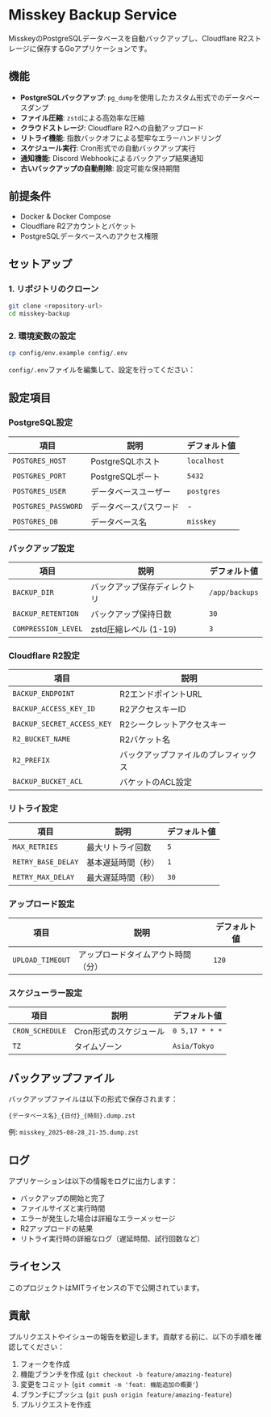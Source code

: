 # Misskey Backup Service

MisskeyのPostgreSQLデータベースを自動バックアップし、Cloudflare R2ストレージに保存するGoアプリケーションです。

## 機能

- **PostgreSQLバックアップ**: `pg_dump`を使用したカスタム形式でのデータベースダンプ
- **ファイル圧縮**: `zstd`による高効率な圧縮
- **クラウドストレージ**: Cloudflare R2への自動アップロード
- **リトライ機能**: 指数バックオフによる堅牢なエラーハンドリング
- **スケジュール実行**: Cron形式での自動バックアップ実行
- **通知機能**: Discord Webhookによるバックアップ結果通知
- **古いバックアップの自動削除**: 設定可能な保持期間

## 前提条件

- Docker & Docker Compose
- Cloudflare R2アカウントとバケット
- PostgreSQLデータベースへのアクセス権限

## セットアップ

### 1. リポジトリのクローン

```bash
git clone <repository-url>
cd misskey-backup
```

### 2. 環境変数の設定

```bash
cp config/env.example config/.env
```
`config/.env`ファイルを編集して、設定を行ってください：


## 設定項目

### PostgreSQL設定

| 項目 | 説明 | デフォルト値 |
|------|------|-------------|
| `POSTGRES_HOST` | PostgreSQLホスト | `localhost` |
| `POSTGRES_PORT` | PostgreSQLポート | `5432` |
| `POSTGRES_USER` | データベースユーザー | `postgres` |
| `POSTGRES_PASSWORD` | データベースパスワード | - |
| `POSTGRES_DB` | データベース名 | `misskey` |

### バックアップ設定

| 項目 | 説明 | デフォルト値 |
|------|------|-------------|
| `BACKUP_DIR` | バックアップ保存ディレクトリ | `/app/backups` |
| `BACKUP_RETENTION` | バックアップ保持日数 | `30` |
| `COMPRESSION_LEVEL` | zstd圧縮レベル (1-19) | `3` |

### Cloudflare R2設定

| 項目 | 説明 |
|------|------|
| `BACKUP_ENDPOINT` | R2エンドポイントURL |
| `BACKUP_ACCESS_KEY_ID` | R2アクセスキーID |
| `BACKUP_SECRET_ACCESS_KEY` | R2シークレットアクセスキー |
| `R2_BUCKET_NAME` | R2バケット名 |
| `R2_PREFIX` | バックアップファイルのプレフィックス |
| `BACKUP_BUCKET_ACL` | バケットのACL設定 |

### リトライ設定

| 項目 | 説明 | デフォルト値 |
|------|------|-------------|
| `MAX_RETRIES` | 最大リトライ回数 | `5` |
| `RETRY_BASE_DELAY` | 基本遅延時間（秒） | `1` |
| `RETRY_MAX_DELAY` | 最大遅延時間（秒） | `30` |

### アップロード設定

| 項目 | 説明 | デフォルト値 |
|------|------|-------------|
| `UPLOAD_TIMEOUT` | アップロードタイムアウト時間（分） | `120` |

### スケジューラー設定

| 項目 | 説明 | デフォルト値 |
|------|------|-------------|
| `CRON_SCHEDULE` | Cron形式のスケジュール | `0 5,17 * * *` |
| `TZ` | タイムゾーン | `Asia/Tokyo` |

## バックアップファイル

バックアップファイルは以下の形式で保存されます：

```
{データベース名}_{日付}_{時刻}.dump.zst
```

例: `misskey_2025-08-28_21-35.dump.zst`

## ログ

アプリケーションは以下の情報をログに出力します：

- バックアップの開始と完了
- ファイルサイズと実行時間
- エラーが発生した場合は詳細なエラーメッセージ
- R2アップロードの結果
- リトライ実行時の詳細なログ（遅延時間、試行回数など）


## ライセンス

このプロジェクトはMITライセンスの下で公開されています。

## 貢献

プルリクエストやイシューの報告を歓迎します。貢献する前に、以下の手順を確認してください：

1. フォークを作成
2. 機能ブランチを作成 (`git checkout -b feature/amazing-feature`)
3. 変更をコミット (`git commit -m 'feat: 機能追加の概要'`)
4. ブランチにプッシュ (`git push origin feature/amazing-feature`)
5. プルリクエストを作成
